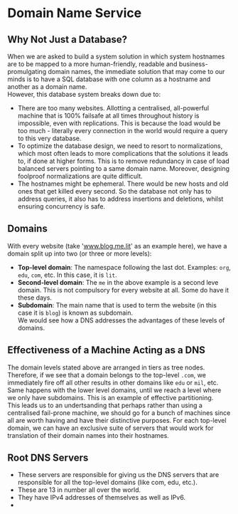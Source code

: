 # Domain Name Service


## Why Not Just a Database?

When we are asked to build a system solution in which system hostnames are to be mapped to a more human-friendly, readable and business-promulgating domain names, the immediate solution that may come to our minds is to have a SQL database with one column as a hostname and another as a domain name. <br />
However, this database system breaks down due to:
- There are too many websites. Allotting a centralised, all-powerful machine that is 100% failsafe at all times throughout history is impossible, even with replications. This is because the load would be too much - literally every connection in the world would require a query to this very database.
- To optimize the database design, we need to resort to normalizations, which most often leads to more complications that the solutions it leads to, if done at higher forms. This is to remove redundancy in case of load balanced servers pointing to a same domain name. Moreover, designing foolproof normalizations are quite difficult.
- The hostnames might be ephemeral. There would be new hosts and old ones that get killed every second. So the database not only has to address queries, it also has to address insertions and deletions, whilst ensuring concurrency is safe.


## Domains

With every website (take 'www.blog.me.lit' as an example here), we have a domain split up into two (or three or more levels):
- **Top-level domain**: The namespace following the last dot. Examples: `org`, `edu`, `com`, etc. In this case, it is `lit`.
- **Second-level domain**: The `me` in the above example is a second leve domain. This is not compulsory for every website at all. Some do have it these days.
- **Subdomain**: The main name that is used to term the website (in this case it is `blog`) is known as subdomain. <br />
We would see how a DNS addresses the advantages of these levels of domains.


## Effectiveness of a Machine Acting as a DNS

The domain levels stated above are arranged in tiers as tree nodes. Therefore, if we see that a domain belongs to the top-level `.com`, we immediately fire off all other results in other domains like `edu` or `mil`, etc. Same happens with the lower level domains, until we reach a level where we only have subdomains. This is an example of effective partitioning. <br />
This leads us to an undertsanding that perhaps rather than using a centralised fail-prone machine, we should go for a bunch of machines
since all are worth having and have their distinctive purposes. For each top-level domain, we can have an exclusive suite of servers that would work for translation of their domain names into their hostnames.


## Root DNS Servers

- These servers are responsible for giving us the DNS servers that are responsible for all the top-level domains (like com, edu, etc.).
- These are 13 in number all over the world.
- They have IPv4 addresses of themselves as well as IPv6.
- 